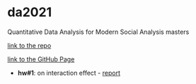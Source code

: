 # da2021
Quantitative Data Analysis for Modern Social Analysis masters

[link to the repo](https://github.com/dstsimokha/da2020)

[link to the GitHub Page](https://dstsimokha.github.io/da2020/)

  - **hw#1**: on interaction effect - [report](sem1/hw1-py.html)